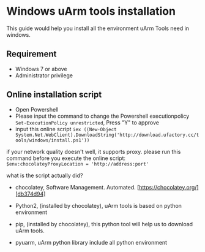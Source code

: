# Windows uArm tools installation

This guide would help you install all the environment uArm Tools need in windows.

## Requirement

- Windows 7 or above
- Administrator privilege

## Online installation script
- Open Powershell
- Please input the command to change the Powershell executionpolicy `Set-ExecutionPolicy unrestricted`, Press "Y" to approve
- input this online script `iex ((New-Object System.Net.WebClient).DownloadString('http://download.ufactory.cc/tools/windows/install.ps1'))`

if your network quality doesn't well, it supports proxy.
please run this command before you execute the online script: `$env:chocolateyProxyLocation = 'http://address:port'`

what is the script actually did?
- chocolatey, Software Management. Automated. [https://chocolatey.org/][db374d94]
- Python2, (installed by chocolatey), uArm tools is based on python environment
- pip, (installed by chocolatey), this python tool will help us to download uArm tools.
- pyuarm, uArm python library include all python environment

  [db374d94]: https://chocolatey.org/ "https://chocolatey.org/"
